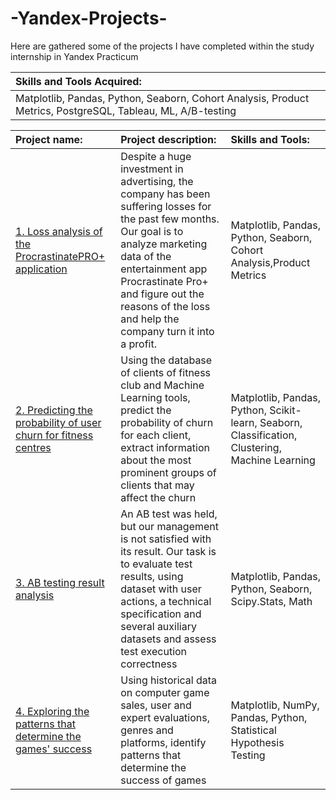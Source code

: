 # -Yandex-Projects-
Here are gathered some of the projects I have completed within the study internship in Yandex Practicum

| Skills and Tools Acquired: | 
| :-------------------- |
| Matplotlib, Pandas, Python, Seaborn, Сohort Analysis, Product Metrics, PostgreSQL, Tableau, ML, A/B-testing| 


| Project name: |Project description:| Skills and Tools:  |
| :-------------------- | :--------------------- |:---------------------------|
| [1. Loss analysis of the ProcrastinatePRO+ application](https://github.com/ritacn/-Yandex-Projects-/tree/main/ProcrastinationPro)|  Despite a huge investment in advertising, the company has been suffering losses for the past few months.  Our goal is to analyze marketing data  of the entertainment app Procrastinate Pro+ and figure out the reasons of the loss and help the company turn it into a profit. | Matplotlib, Pandas, Python, Seaborn, Сohort Analysis,Product Metrics |
| [2. Predicting the probability of user churn for fitness centres](https://github.com/ritacn/-Yandex-Projects-/tree/main/Fitness%20club%20attendance%20database%20analysis)| Using the database of clients of fitness club and Machine Learning tools, predict the probability of churn for each client, extract information about the most prominent groups of clients that may affect the churn| Matplotlib, Pandas, Python, Scikit-learn, Seaborn, Classification, Clustering, Machine Learning |
| [3. AB testing result analysis ]([https://github.com/ritacn/-Yandex-Projects-/tree/main/Fitness%20club%20attendance%20database%20analysis](https://github.com/ritacn/-Yandex-Projects-/tree/main/AB%20test%20result%20analysis))| An AB test was held, but our management is not satisfied with its result. Our task is to evaluate test results, using dataset with user actions, a technical specification and several auxiliary datasets and assess test execution correctness |Matplotlib, Pandas, Python, Seaborn, Scipy.Stats, Math  |
| [4. Exploring the patterns that determine the games' success](https://github.com/ritacn/-Yandex-Projects-/tree/main/Computer%20games%20analysis)| Using historical data on computer game sales, user and expert evaluations, genres and platforms, identify patterns that determine the success of games| Matplotlib, NumPy, Pandas, Python, Statistical Hypothesis Testing |
